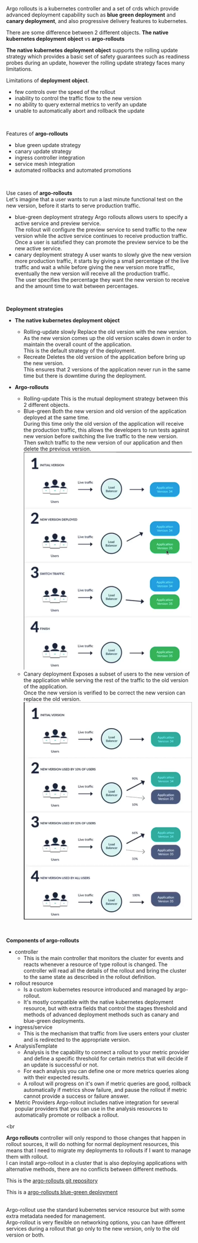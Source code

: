 Argo rollouts is a kubernetes controller and a set of crds which provide advanced deployment capability such as **blue green deployment** and **canary deployment**, and also progressive delivery features to kubernetes.
<br>

There are some difference between 2 different objects. **The native kubernetes deployment object** vs **argo-rollouts**
<br>

**The native kubernetes deployment object** supports the rolling update strategy which provides a basic set of safety guarantees such as readiness probes during an update, however the rolling update strategy faces many limitations.
<br>

Limitations of **deployment object**.
- few controls over the speed of the rollout
- inability to control the traffic flow to the new version
- no ability to query external metrics to verify an update
- unable to automatically abort and rollback the update

<br>

Features of **argo-rollouts**
- blue green update strategy
- canary update strategy
- ingress controller integration
- service mesh integration
- automated rollbacks and automated promotions

<br>

Use cases of **argo-rollouts**
<br>
Let's imagine that a user wants to run a last minute functional test on the new version, before it starts to serve production traffic.
- blue-green deployment strategy
  Argo rollouts allows users to specify a active service and preview service.<br>
  The rollout will configure the preview service to send traffic to the new version while the active service continues to receive production traffic.<br>
  Once a user is satisfied they can promote the preview service to be the new active service.<br>
- canary deployment strategy
  A user wants to slowly give the new version more production traffic, it starts by giving a small percentage of the live traffic and wait a while before giving the new version more traffic, eventually the new version will receive all the production traffic.<br>
  The user specifies the percentage they want the new version to receive and the amount time to wait between percentages.

<br>

**Deployment strategies**
- **The native kubernetes deployment object**
    - Rolling-update slowly
        Replace the old version with the new version.<br>
        As the new version comes up the old version scales down in order to maintain the overall count of the application.<br>
        This is the default strategy of the deployment.<br>
    - Recreate
        Deletes the old version of the application before bring up the new version.<br>
        This ensures that 2 versions of the application never run in the same time but there is downtime during the deployment.<br>

- **Argo-rollouts**
    - Rolling-update
        This is the mutual deployment strategy between this 2 different objects.<br>
    - Blue-green
        Both the new version and old version of the application deployed at the same time.<br>
        During this time only the old version of the application will receive the production traffic, this allows the developers to run tests against new version before switching the live traffic to the new version.<br>
        Then switch traffic to the new version of our application and then delete the previous version.<br>
        ![alt text](image.png)
    - Canary deployment
        Exposes a subset of users to the new version of the application while serving the rest of the traffic to the old version of the application.<br>
        Once the new version is verified to be correct the new version can replace the old version.<br>
        ![alt text](image-1.png)

<br>

**Components of argo-rollouts**
- controller
    - This is the main controller that monitors the cluster for events and reacts whenever a resource of type rollout is changed. The controller will read all the details of the rollout and bring the cluster to the same state as described in the rollout definition.
- rollout resource
    - Is a custom kubernetes resource introduced and managed by argo-rollout.<br>
    - It's mostly compatible with the native kubernetes deployment resource, but with extra fields that control the stages threshold and methods of advanced deployment methods such as canary and blue-green deployments.
- ingress/service
    - This is the mechanism that traffic from live users enters your cluster and is redirected to the appropriate version.
- AnalysisTemplate
    - Analysis is the capability to connect a rollout to your metric provider and define a specific threshold for certain metrics that will decide if an update is successful or not.<br>
    - For each analysis you can define one or more metrics queries along with their expected results.<br>
    - A rollout will progress on it's own if metric queries are good, rollback automatically if metrics show failure, and pause the rollout if metric cannot provide a success or failure answer.
- Metric Providers
    Argo-rollout includes native integration for several popular providers that you can use in the analysis resources to automatically promote or rollback a rollout.


<br

**Argo rollouts** controller will only respond to those changes that happen in rollout sources, it will do nothing for normal deployment resources, this means that I need to migrate my deployments to rollouts if I want to manage them with rollout.
<br>
I can install argo-rollout in a cluster that is also deploying applications with alternative methods, there are no conflicts between different methods.
<br>

This is the [argo-rollouts git repository](https://github.com/argoproj/argo-rollouts)
<br>

This is a [argo-rollouts blue-green deployment](https://github.com/argoproj/argo-rollouts/blob/master/examples/rollout-bluegreen.yaml)
<br>
<br>

Argo-rollout use the standard kubernetes service resource but with some extra metadata needed for management.
<br>
Argo-rollout is very flexible on networking options, you can have different services during a rollout that go only to the new version, only to the old version or both.